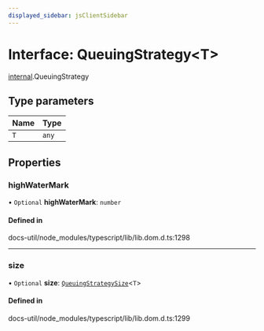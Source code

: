 ```yaml
---
displayed_sidebar: jsClientSidebar
---
```


# Interface: QueuingStrategy<T\>

[internal](../modules/internal-10.md).QueuingStrategy

## Type parameters

| Name | Type |
| :------ | :------ |
| `T` | `any` |

## Properties

### highWaterMark

• `Optional` **highWaterMark**: `number`

#### Defined in

docs-util/node_modules/typescript/lib/lib.dom.d.ts:1298

___

### size

• `Optional` **size**: [`QueuingStrategySize`](internal-10.QueuingStrategySize.md)<`T`\>

#### Defined in

docs-util/node_modules/typescript/lib/lib.dom.d.ts:1299
